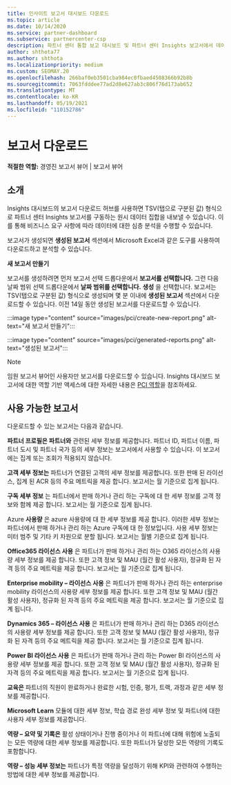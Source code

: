 ```yaml
---
title: 인사이트 보고서 대시보드 다운로드
ms.topic: article
ms.date: 10/14/2020
ms.service: partner-dashboard
ms.subservice: partnercenter-csp
description: 파트너 센터 통합 보고 대시보드 및 파트너 센터 Insights 보고서에서 데이터를 다운로드하고 내보내는 방법을 알아봅니다.
author: shthota77
ms.author: shthota
ms.localizationpriority: medium
ms.custom: SEOMAY.20
ms.openlocfilehash: 266baf0eb3501cba984ec0fbaed4508366b92b8b
ms.sourcegitcommit: 7063fdddee77ad2d8e627ab3c806f76d173ab652
ms.translationtype: MT
ms.contentlocale: ko-KR
ms.lasthandoff: 05/19/2021
ms.locfileid: "110152786"
---
```

# <a name="download-reports"></a>보고서 다운로드

**적절한 역할:** 경영진 보고서 뷰어 | 보고서 뷰어

## <a name="introduction"></a>소개

Insights 대시보드의 보고서 다운로드 허브를 사용하면 TSV(탭으로 구분된 값) 형식으로 파트너 센터 Insights 보고서를 구동하는 원시 데이터 집합을 내보낼 수 있습니다. 이를 통해 비즈니스 요구 사항에 따라 데이터에 대한 심층 분석을 수행할 수 있습니다.

보고서가 생성되면 **생성된 보고서** 섹션에서 Microsoft Excel과 같은 도구를 사용하여 다운로드하고 분석할 수 있습니다.

**새 보고서 만들기**

보고서를 생성하려면 먼저 보고서 선택 드롭다운에서 **보고서를 선택합니다.** 그런 다음 날짜 범위 선택 드롭다운에서 **날짜 범위를 선택합니다.** **생성** 을 선택합니다. 보고서는 TSV(탭으로 구분된 값) 형식으로 생성되며 몇 분 이내에 **생성된 보고서** 섹션에서 다운로드할 수 있습니다. 이전 14일 동안 생성된 보고서를 다운로드할 수 있습니다.

:::image type="content" source="images/pci/create-new-report.png" alt-text="새 보고서 만들기":::

:::image type="content" source="images/pci/generated-reports.png" alt-text="생성된 보고서":::

>[!NOTE] 
>임원 보고서 뷰어인 사용자만 보고서를 다운로드할 수 있습니다. Insights 대시보드 보고서에 대한 역할 기반 액세스에 대한 자세한 내용은 [PCI 역할](pci-roles.md)을 참조하세요. 

## <a name="available-reports"></a>사용 가능한 보고서

다운로드할 수 있는 보고서는 다음과 같습니다.

**파트너 프로필은 파트너와** 관련된 세부 정보를 제공합니다. 파트너 ID, 파트너 이름, 파트너 도시 및 파트너 국가 등의 세부 정보는 보고서에서 사용할 수 있습니다. 이 보고서에는 집계 또는 조회가 적용되지 않습니다.

**고객 세부 정보는** 파트너가 연결된 고객의 세부 정보를 제공합니다. 또한 판매 된 라이선스, 집계 된 ACR 등의 주요 메트릭을 제공 합니다. 보고서는 월 기준으로 집계 됩니다.

**구독 세부 정보** 는 파트너에서 판매 하거나 관리 하는 구독에 대 한 세부 정보를 고객 정보와 함께 제공 합니다. 보고서는 월 기준으로 집계 됩니다.

Azure **사용량** 은 azure 사용량에 대 한 세부 정보를 제공 합니다. 이러한 세부 정보는 파트너에서 판매 하거나 관리 하는 Azure 구독에 대 한 정보입니다. 사용 세부 정보는 미터 범주 및 기타 키 차원으로 분할 됩니다. 보고서는 월별 기준으로 집계 됩니다.

**Office365 라이선스 사용** 은 파트너가 판매 하거나 관리 하는 O365 라이선스의 사용량 세부 정보를 제공 합니다. 또한 고객 정보 및 MAU (월간 활성 사용자), 정규화 된 자격 등의 주요 메트릭을 제공 합니다. 보고서는 월 기준으로 집계 됩니다.

**Enterprise mobility – 라이선스 사용**  은 파트너가 판매 하거나 관리 하는 enterprise mobility 라이선스의 사용량 세부 정보를 제공 합니다. 또한 고객 정보 및 MAU (월간 활성 사용자), 정규화 된 자격 등의 주요 메트릭을 제공 합니다. 보고서는 월 기준으로 집계 됩니다.

**Dynamics 365 – 라이선스 사용** 은 파트너가 판매 하거나 관리 하는 D365 라이선스의 사용량 세부 정보를 제공 합니다. 또한 고객 정보 및 MAU (월간 활성 사용자), 정규화 된 자격 등의 주요 메트릭을 제공 합니다. 보고서는 월 기준으로 집계 됩니다.

**Power BI 라이선스 사용** 은 파트너가 판매 하거나 관리 하는 Power BI 라이선스의 사용량 세부 정보를 제공 합니다. 또한 고객 정보 및 MAU (월간 활성 사용자), 정규화 된 자격 등의 주요 메트릭을 제공 합니다. 보고서는 월 기준으로 집계 됩니다.

**교육은** 파트너의 직원이 완료하거나 완료한 시험, 인증, 평가, 트랙, 과정과 같은 세부 정보를 제공합니다.

**Microsoft Learn** 모듈에 대한 세부 정보, 학습 경로 완성 세부 정보 및 파트너에 대한 사용자 세부 정보를 제공합니다.

**역량 – 요약 및 기록은** 활성 상태이거나 진행 중이거나 이 파트너에 대해 위험에 노출되는 모든 역량에 대한 세부 정보를 제공합니다. 또한 파트너가 달성한 모든 역량의 기록도 포함합니다.

**역량 – 성능 세부 정보는** 파트너가 특정 역량을 달성하기 위해 KPI와 관련하여 수행하는 방법에 대한 세부 정보를 제공합니다.

